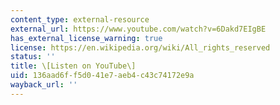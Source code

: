 ```yaml
---
content_type: external-resource
external_url: https://www.youtube.com/watch?v=6Dakd7EIgBE
has_external_license_warning: true
license: https://en.wikipedia.org/wiki/All_rights_reserved
status: ''
title: \[Listen on YouTube\]
uid: 136aad6f-f5d0-41e7-aeb4-c43c74172e9a
wayback_url: ''
---
```

